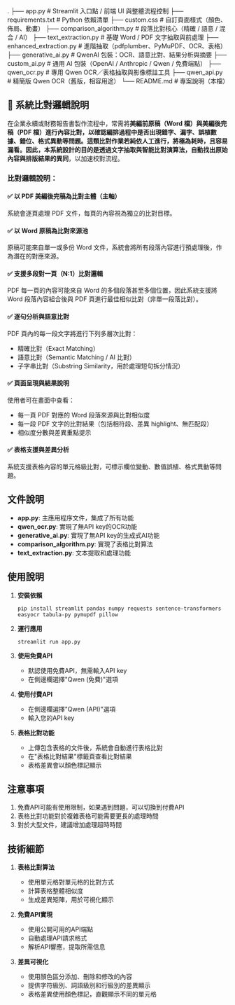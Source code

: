 .
├── app.py                   # Streamlit 入口點 / 前端 UI 與整體流程控制
├── requirements.txt         # Python 依賴清單
├── custom.css               # 自訂頁面樣式（顏色、佈局、動畫）
├── comparison_algorithm.py  # 段落比對核心（精確 / 語意 / 混合 / AI）
├── text_extraction.py       # 基礎 Word / PDF 文字抽取與前處理
├── enhanced_extraction.py   # 進階抽取（pdfplumber、PyMuPDF、OCR、表格）
├── generative_ai.py         # QwenAI 包裝：OCR、語意比對、結果分析與摘要
├── custom_ai.py             # 通用 AI 包裝（OpenAI / Anthropic / Qwen / 免費端點）
├── qwen_ocr.py              # 專用 Qwen OCR／表格抽取與影像標註工具
├── qwen_api.py              # 精簡版 Qwen OCR（舊版，相容用途）
└── README.md                # 專案說明（本檔）

## 📘 系統比對邏輯說明

在企業永續或財務報告書製作流程中，常需將**美編前原稿（Word 檔）**與**美編後完稿（PDF 檔）**進行內容比對，以確認編排過程中是否出現錯字、漏字、誤植數據、錯位、格式異動等問題。這類比對作業若純依人工進行，將極為耗時，且容易漏看。因此，本系統設計的目的是**透過文字抽取與智能比對演算法，自動找出原始內容與排版結果的異同**，以加速校對流程。

### 比對邏輯說明：

#### ✅ 以 PDF 美編後完稿為比對主體（主軸）
系統會逐頁處理 PDF 文件，每頁的內容視為獨立的比對目標。

#### ✅ 以 Word 原稿為比對來源池
原稿可能來自單一或多份 Word 文件，系統會將所有段落內容進行預處理後，作為潛在的對應來源。

#### ✅ 支援多段對一頁（N:1）比對邏輯
PDF 每一頁的內容可能來自 Word 的多個段落甚至多個位置，因此系統支援將 Word 段落內容組合後與 PDF 頁進行最佳相似比對（非單一段落比對）。

#### ✅ 逐句分析與語意比對
PDF 頁內的每一段文字將進行下列多層次比對：
- 精確比對（Exact Matching）
- 語意比對（Semantic Matching / AI 比對）
- 子字串比對（Substring Similarity，用於處理短句拆分情況）

#### ✅ 頁面呈現與結果說明
使用者可在畫面中查看：
- 每一頁 PDF 對應的 Word 段落來源與比對相似度
- 每一段 PDF 文字的比對結果（包括相符段、差異 highlight、無匹配段）
- 相似度分數與差異重點提示

#### ✅ 表格支援與差異分析
系統支援表格內容的單元格級比對，可標示欄位變動、數值誤植、格式異動等問題。





## 文件說明

- **app.py**: 主應用程序文件，集成了所有功能
- **qwen_ocr.py**: 實現了無API key的OCR功能
- **generative_ai.py**: 實現了無API key的生成式AI功能
- **comparison_algorithm.py**: 實現了表格比對算法
- **text_extraction.py**: 文本提取和處理功能

## 使用說明

1. **安裝依賴**
   ```
   pip install streamlit pandas numpy requests sentence-transformers easyocr tabula-py pymupdf pillow
   ```

2. **運行應用**
   ```
   streamlit run app.py
   ```

3. **使用免費API**
   - 默認使用免費API，無需輸入API key
   - 在側邊欄選擇"Qwen (免費)"選項

4. **使用付費API**
   - 在側邊欄選擇"Qwen (API)"選項
   - 輸入您的API key

5. **表格比對功能**
   - 上傳包含表格的文件後，系統會自動進行表格比對
   - 在"表格比對結果"標籤頁查看比對結果
   - 表格差異會以顏色標記顯示

## 注意事項

1. 免費API可能有使用限制，如果遇到問題，可以切換到付費API
2. 表格比對功能對於複雜表格可能需要更長的處理時間
3. 對於大型文件，建議增加處理超時時間

## 技術細節

1. **表格比對算法**
   - 使用單元格對單元格的比對方式
   - 計算表格整體相似度
   - 生成差異矩陣，用於可視化顯示

2. **免費API實現**
   - 使用公開可用的API端點
   - 自動處理API請求格式
   - 解析API響應，提取所需信息

3. **差異可視化**
   - 使用顏色區分添加、刪除和修改的內容
   - 提供字符級別、詞語級別和行級別的差異顯示
   - 表格差異使用顏色標記，直觀顯示不同的單元格
